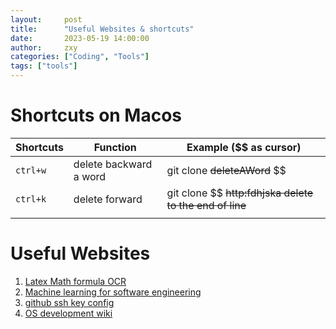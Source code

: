 ```yaml
---
layout:     post
title:      "Useful Websites & shortcuts"
date:       2023-05-19 14:00:00
author:     zxy
categories: ["Coding", "Tools"]
tags: ["tools"]
---
```


# Shortcuts on Macos

| Shortcuts | Function               | Example ($$ as cursor)                                  |
| --------- | ---------------------- | ------------------------------------------------------- |
| `ctrl+w`  | delete backward a word | git clone ~~deleteAWord~~ $$                            |
| `ctrl+k`  | delete forward         | git clone $$ ~~http:fdhjska delete to the end of line~~ |
|           |                        |                                                         |



# Useful Websites

1. [Latex Math formula OCR](https://simpletex.cn/ai/latex_ocr)
2. [Machine learning for software engineering](https://github.com/saltudelft/ml4se)
3. [github ssh key config](https://docs.github.com/zh/authentication/connecting-to-github-with-ssh/generating-a-new-ssh-key-and-adding-it-to-the-ssh-agent)
4. [OS development wiki](https://wiki.osdev.org/Main_Page)



